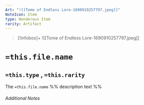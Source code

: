 ```yaml
---
Art: "![[Tome of Endless Lore-1690910257797.jpeg]]"
NoteIcon: Item
type: Wonderous Item
rarity: Artifact
---
```


> [!infobox]+
> ![[Tome of Endless Lore-1690910257797.jpeg]]

# `=this.file.name`
## `=this.type` , `=this.rarity`

The `=this.file.name` %% description text %%

###### Additional Notes